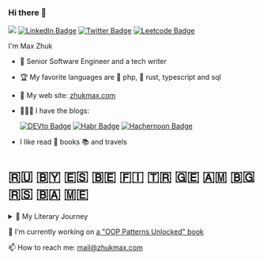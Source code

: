 ### Hi there 👋

![](https://komarev.com/ghpvc/?username=ZhukMax&color=green)
[![LinkedIn Badge](https://img.shields.io/badge/-LinkedIn-0e76a8?style=flat&logo=Linkedin)](https://www.linkedin.com/in/zhukmaxim/)
[![Twitter Badge](https://img.shields.io/badge/-Twitter-00acee?style=flat&logo=Twitter&logoColor=white)](https://twitter.com/zhukmax)
[![Leetcode Badge](https://img.shields.io/badge/-LeetCode-orange?style=flat&logo=Leetcode&logoColor=white)](https://leetcode.com/zhukmax/)

I'm Max Zhuk

- 🍒 Senior Software Engineer and a tech writer
- 🏆 My favorite languages are 🐘 php, 🦀 rust, typescript and sql
- 🌱 My web site: [zhukmax.com](https://zhukmax.com/)
- 🧑🏼‍💻 I have the blogs:

  [![DEVto Badge](https://img.shields.io/static/v1?label=dev.to&message=zhukmax&color=green)](https://dev.to/zhukmax)
  [![Habr Badge](https://img.shields.io/static/v1?label=habr&message=@zm_llill&color=blue)](https://habr.com/ru/users/zm_llill/)
  [![Hachernoon Badge](https://img.shields.io/static/v1?label=hackernoon&message=@zhukmax&color=orange)](https://hackernoon.com/u/zhukmax)
  <!--[![Patreon Badge](https://img.shields.io/static/v1?label=patreon&message=@zhukmax&color=00acee)](https://www.patreon.com/zhukmax)-->
  
- I like read 📖 books 📚 and travels

#  🇷🇺 🇧🇾 🇪🇸 🇧🇪 🇫🇮 🇹🇷 🇬🇪 🇦🇲 🇧🇬 🇷🇸 🇧🇦 🇲🇪
<details>
📚 🤓 📖 <summary>🦉 My Literary Journey</summary>

- "The Grapes of Wrath" - John Steinbeck
- 
- "Caught Red-Handed" - Charles Dickens  
- "The Emerald" - Alexander Kuprin  
- "Dialogue About Sand" - Shūgorō Yamamoto  
- "At the Bottom" - Maxim Gorky  
- "Twelve" - Alexander Blok  
- "Oblomov" - Ivan Goncharov  
- "The Trial of Elizabeth Cree" - Peter Ackroyd  
- "Lord of the Flies" - William Golding  
- "The Kremlin School of Negotiation" - Igor Ryzov  
- "Call and Come Over" - Anatoly Aleksin  
- "Mtsyri" - Mikhail Lermontov  
- "Vamireh" - J.-H. Rosny Aîné  
- "The Cave Lion" - J.-H. Rosny Aîné  
- "The Quest for Fire" - J.-H. Rosny Aîné  
- "Ward No. 6" - Anton Chekhov  
- "The Last Inch" - James Aldridge  
- "Vasyutka’s Lake" - Viktor Astafyev  
- "Nevsky Prospect" - Nikolai Gogol  
- "Tarzan and the Jewels of Opar" - Edgar Rice Burroughs  
- "After the Ball" - Leo Tolstoy  
- "The Theory of Castes and Roles" - Alex Krol  
- "In Bad Company" - Vladimir Korolenko  
- "Man and Snake" - Ambrose Bierce  
- "Son of Tarzan" - Edgar Rice Burroughs  
- "Tarzan and His Beasts" - Edgar Rice Burroughs  
- "Return to the Jungle" - Edgar Rice Burroughs  
- "The House Where Hearts Break" - George Bernard Shaw  
- "How a Peasant Fed Two Generals" - Mikhail Saltykov-Shchedrin  
- "A Game of Thrones" - George R. R. Martin
- "Leviticus" - Prophet Moses  
- "The Time Machine" - H. G. Wells  
- "The Next 100 Years: A Forecast for the 21st Century" - George Friedman  
- "Fair Margaret" - H. Rider Haggard  
- "The Satanic Bible" - Anton Szandor LaVey  
- "The Revolt of the Angels" - Anatole France  
- "The Bronze Horseman" - Alexander Pushkin  
- "The Maze Runner" - James Dashner  
- "Dubrovsky" - Alexander Pushkin  
- "Montezuma’s Daughter" - H. Rider Haggard  
- "Bast Shoes" - Ivan Bunin  
- "Russian Granny" - Vladimir Sorokin  
- "Perfume: The Story of a Murderer" - Patrick Süskind  
- "Twilight" - Dmitry Glukhovsky  
- "A Hero of Our Time" - Mikhail Lermontov  
- "Moscow to the End of the Line" - Venedikt Erofeev  
- "Tarzan of the Apes" - Edgar Rice Burroughs  
- "The Pathfinder, or The Inland Sea" - James Fenimore Cooper  
- "One Day" - David Nicholls  
- "The Master and Margarita" - Mikhail Bulgakov  
- "Autobiography" - Branislav Nušić  
- "The Twelve Chairs" - Ilya Ilf, Yevgeny Petrov  
- "Don Quixote" - Miguel de Cervantes  
- "Exodus" - Prophet Moses  
- "Christmas Poems" - Joseph Brodsky  
- "Dictators of Deception" - Daniel Treisman, Sergey Guriev  
- "My Pushkin" - Marina Tsvetaeva  
- "Project Hail Mary" - Andy Weir  
- "Childhood" - Leo Tolstoy  
- "Under the Dome: Sixth Sense" - Stephen King  
- "Under the Dome: Falling Pink Stars" - Stephen King  
- "The Man in the Iron Mask" - Alexandre Dumas  
- "Mustang-Pacer" - Ernest Seton-Thompson  
- "Omon Ra" - Victor Pelevin  
- "The Adventures of Krosh" - Anatoly Rybakov  
- "The Kindly Ones" - Jonathan Littell  
- "Lolita" - Vladimir Nabokov  
- "How to Live Without Working?" - Pierre Wagonsky  
- "Childhood" - Maxim Gorky  
- "The Three Musketeers" - Alexandre Dumas  
- "Heart of a Dog" - Mikhail Bulgakov  
- "Planet of the People" - Antoine de Saint-Exupéry  
- "The Headless Horseman" - Mayne Reid  
- "White Fang" - Jack London  
- "The Man Who Laughs" - Victor Hugo  
- "The Meshchora Side" - Konstantin Paustovsky  
- "Ionych" - Anton Chekhov  
- "The Black Monk" - Anton Chekhov  
- "The Adventures of Kalle Blomkvist" - Astrid Lindgren  
- "Numbers" - Ivan Bunin  
- "The Lady with the Dog" - Anton Chekhov  
- "Pepper, Wine, and Wool" - Carlo M. Cipolla  
- "The Basic Laws of Human Stupidity" - Carlo M. Cipolla  
- "Melancholy" - Anton Chekhov  
- "The Ninny" - Anton Chekhov  
- "The Boy in the White Shirt" - Viktor Astafyev  
- "Who Can Live Well in Russia" - Nikolay Nekrasov  
- "Tamango" - Prosper Mérimée  
- "The Picture of Dorian Gray" - Oscar Wilde  
- "The Singers" - Ivan Turgenev  
- "Vasily Tyorkin" - Alexander Tvardovsky  
- "The Gold Bug" - Edgar Allan Poe  
- "The Purloined Letter" - Edgar Allan Poe  
- "Hadji Murat" - Leo Tolstoy  
- "Woe from Wit" - Alexander Griboyedov  
- "Spanish Witches" - Prosper Mérimée  
- "King Solomon’s Mines" - H. Rider Haggard  
- "The Dunce" - Denis Fonvizin  
- "Total Recall" - Arnold Schwarzenegger  
- "Makar Chudra" - Maxim Gorky  
- "The Ransom of Red Chief" - O. Henry  
- "The Photograph Where I’m Not" - Viktor Astafyev  
- "Medical History" - Mikhail Zoshchenko  
- "The Coward" - Guy de Maupassant  
- "Gulliver in Lilliput" - Jonathan Swift  
- "The Honest Thief" - Fyodor Dostoevsky  
- "The Captain’s Daughter" - Alexander Pushkin  
- "Lefty" - Nikolai Leskov  
- "Rip Van Winkle" - Washington Irving  
- "Svetlana" - Vasily Zhukovsky  
- "The Gentleman from San Francisco" - Ivan Bunin
- "The Oddball from Class 6B" - Vladimir Zheleznikov  
- "Mrs. Korner Pays Up" - Jerome K. Jerome  
- "Simon" - Narine Abgaryan  
- "The Marriage" - Nikolai Gogol  
- "The Queen of Spades" - Alexander Pushkin  
- "Vacancy" - Keith Laumer  
- "Diaboliad" - Mikhail Bulgakov  
- "Defenseless Creature" - Anton Chekhov  
- "Alice" - Christina Henry  
- "Genesis" - Prophet Moses  
- "All Quiet on the Western Front" - Erich Maria Remarque  
- "A Treatise on the History of Religions" - Mircea Eliade
- "The White Bird" - Sholem Aleichem  
- "A Russian in Europe" - Arkady Averchenko  
- "The Old Man and the Sea" - Ernest Hemingway  
- "In a Beautiful and Furious World" - Andrei Platonov  
- "Belated Flowers" - Anton Chekhov  
- "Mein Kampf" - Adolf Hitler  
- "The Smell of Thought" - Robert Sheckley  
- "A Tale of the Sea" - Fazil Iskander  
- "Cold Autumn" - Ivan Bunin  
- "The Wig-Maker" - Nikolai Leskov  
- "Fat and Thin" - Anton Chekhov  
- "Three Rubles" - Ivan Bunin  
- "Robinson Crusoe" - Daniel Defoe  
- "Breakfast" - W. Somerset Maugham  
- "Pines" - Ivan Bunin
- "Jonathan Livingston Seagull" - Richard Bach  
- "The Master of Ballantrae" - Robert Louis Stevenson  
- "By the Sea" - Anna Akhmatova  
- "Legends and Myths of Ancient Greece" - Nikolay Kuhn  
- "Mother of Monsters" - Guy de Maupassant  
- "The Sleeping Princess" - Vasily Zhukovsky  
- "Resurrection of All the Dead" - Leonid Andreyev  
- "Agafya" - Anton Chekhov  
- "The Overcoat" - Nikolai Gogol  
- "The Christmas Tree and the Wedding" - Fyodor Dostoevsky
- "The Half-Hour Theory" - David Abramson  
- "The Ghost Story" - James Fenimore Cooper  
- "The Final Test" - Robert Sheckley  
- "The Nightingale and the Rose" - Oscar Wilde  
- "Great Travelers" - Mikhail Zoshchenko  
- "On the Benefits of Alcoholism" - Mikhail Bulgakov  
- "I Am the Door" - Stephen King  
- "Neighbors" - Anton Chekhov  
- "Mumu" - Ivan Turgenev  
- "Treasure Island" - Robert Louis Stevenson  
- "Taras Bulba" - Nikolai Gogol  
- "Scarlet Sails" - Alexander Grin  
- "The Belkin Tales" - Alexander Pushkin  
- "The Last of the Mohicans" - James Fenimore Cooper  
- "Feeling Good: The New Mood Therapy" - David D. Burns  
- "Khor and Kalinych" - Ivan Turgenev  
- "Where the Paths Diverge" - Jack London  
- "Ivan Fyodorovich Shponka and His Aunt" - Nikolai Gogol  
- "The Eve of St. John" - Nikolai Gogol  
- "Satanism for the Intelligentsia: Religion Without God" - Andrey Kuraev  
- "The Sentry" - Nikolai Leskov  
- "The Oval Portrait" - Edgar Allan Poe  
- "The Cat That Walked by Herself" - Rudyard Kipling  
- "May Night, or The Drowned Maiden" - Nikolai Gogol  
- "The Wonderful Doctor" - Alexander Kuprin  
- "A Christmas Adventure" - Agatha Christie  
- "Aristotle" - Paul Strathern  
- "Christmas" - Vladimir Nabokov  
- "A Christmas Carol" - Charles Dickens  
- "Bicentennial Man" - Isaac Asimov  
- "Peasant Women" - Anton Chekhov
- "Guaranteed Pleasure" - Isaac Asimov  
- "The Man in the High Castle" - Philip K. Dick  
- "The Suitcase" - Sergei Dovlatov  
- "War and the Bible" - Saint Nicholas of Serbia  
- "One Day in the Life of Ivan Denisovich" - Aleksandr Solzhenitsyn  
- "There Will Come Soft Rains" - Ray Bradbury  
- "Beasts in the Pit" - Russian Folk Tale  
- "The Turkish Gambit" - Boris Akunin  
- "Azazel" - Boris Akunin  
- "Day of the Oprichnik" - Vladimir Sorokin  
- "The Good Soldier Švejk" - Jaroslav Hašek  
- "Go to the Ant" - John Wyndham  
- "The Lord of the Rings: The Return of the King" - J.R.R. Tolkien  
- "The Twelfth Statue" - Stanley Ellin  
- "ZOV 56" - Pavel Filatyev  
- "The Lord of the Rings: The Two Towers" - J.R.R. Tolkien  
- "The Man in the Case" - Anton Chekhov  
- "About Love" - Anton Chekhov  
- "Breaking Negative Thinking Patterns" - Gitta Jacob  
- "Tales for Idiots" - Boris Akunin  
- "And Then There Were None" - Agatha Christie 
- "The Lord of the Rings: The Fellowship of the Ring" - J.R.R. Tolkien  
- "A Brief History of Time" - Stephen Hawking  
- "Monkey King: Journey to the West" - Wu Cheng’en  
- "Post. Part 2" - Dmitry Glukhovsky  
- "Post" - Dmitry Glukhovsky  
- "The Ballad of Songbirds and Snakes" - Suzanne Collins  
- "Mockingjay" - Suzanne Collins  
- "We'll Defeat Barmaley" - Korney Chukovsky  
- "Catching Fire" - Suzanne Collins  
- "The Hunger Games" - Suzanne Collins  
- "The Richest Man in Babylon" - George S. Clason  
- "The Sorcerer Ignat and the People" - Victor Pelevin  
- "My Grandmother Asked Me to Tell You She’s Sorry" - Fredrik Backman  
- "Machiavelli" - Paul Strathern  
- "Man’s Search for Meaning" - Viktor E. Frankl 
- "Around the World in Eighty Days" - Jules Verne  
- "Vlad III Dracula" - A. Kurilko  
- "Flow: The Psychology of Optimal Experience" - Mihaly Csikszentmihalyi  
- "Paris in the Twentieth Century" - Jules Verne  
- "Dune" - Frank Herbert  
- "No One Writes to the Colonel" - Gabriel García Márquez 
- "Emotional Intelligence: Why It Can Matter More Than IQ" - Daniel Goleman  
- "The Mysterious Island" - Jules Verne  
- "The Tale of the Origin of Man" - Alexander Men  
- "The Templars and Other Secret Societies of the Middle Ages" - Thomas Keightley  
- "A Connecticut Yankee in King Arthur’s Court" - Mark Twain  
- "The Love for Three Oranges" - Leonid Filatov  
- "The Cherry Orchard" - Anton Chekhov  
- "Living Space" - Isaac Asimov  
- "The Nose" - Ryūnosuke Akutagawa  
- "Kurt Cobain" - A. Kurilko  
- "Ariadne" - Anton Chekhov  
- "The Rose of Jericho" - Ivan Bunin  
- "The Government Inspector" - Nikolai Gogol  
- "The Triumph of Diplomacy" - Arthur Conan Doyle  
- "15 Steps Away from Panic and Fear" - I. Kachay, P. Fedorenko  
- "Venerable Paisios of Mount Athos" - [Author not specified]  
- "The Fiery God of the Marrans" - Alexander Volkov  
- "The Culture Map" - Erin Meyer  
- "The Poison Belt" - Arthur Conan Doyle  
- "Anxious People" - Fredrik Backman  
- "Morphology of the Folktale" - Vladimir Propp  
- "Journey to the Center of the Earth" - Jules Verne  
- "Factfulness" - Hans Rosling  
- "Gelsomino in the Land of Liars" - Gianni Rodari  
- "The Lost World" - Arthur Conan Doyle  
- "Reinventing Organizations" - Frédéric Laloux  
- "F**k You Money" - Babaykin  
- "A Dog Called Money" - Bodo Schäfer  
- "Monday Begins on Saturday" - Arkady and Boris Strugatsky  
- "Retire at 35" - Babaykin  
- "The Hobbit, or There and Back Again" - J.R.R. Tolkien  
- "The Dream of a Ridiculous Man" - Fyodor Dostoevsky  
- "The Mystery of the Yellow Room" - Gaston Leroux  
- "Seven Underground Kings" - Alexander Volkov  
- "Urfin Jus and His Wooden Soldiers" - Alexander Volkov  
- "The Wizard of the Emerald City" - Alexander Volkov  
- "Happiness in Tough Times" - Andrew Matthews  
- "Paper Towns" - John Green  
- "Sonnets" - William Shakespeare  
- "On the Country and the World" - Andrei Sakharov  
- "The Man's Rules" - Mark Manson
- "Surely You're Joking, Mr. Feynman!" - Richard Feynman  
- "Are the Rich Happy?" - Stephen Leacock  
- "Poems" - Joseph Brodsky  
- "Animal Farm" - George Orwell  
- "Utopia for Realists" - Rutger Bregman  
- "Brave New World" - Aldous Huxley  
- "Lost Boy: The True Story of Captain Hook" - Christina Henry  
- "The Happiness Hormones" - Loretta Graziano Breuning  
- "The Purple Dress" - O. Henry  
- "Memorabilia" - Xenophon  
- "The Life of Our Holy Mother Mary of Egypt" - Saint Sophronius  
- "The Analects" - Confucius  
- "The Secret Garden" - Frances Hodgson Burnett  
- "The Mystery of Manor Hall" - Jane Cammack  
- "Missing in Sydney" - Andrea M. Hutchinson  
- "The Path of a Programmer: From 100 to 10,000 a Month" - A. Nikitin, D. Lyapin  
- "The Adventures of Tom Sawyer" - Mark Twain
- "Online Store Without Startup Capital" - T. Shakov  
- "The 4-Hour Workweek" - Tim Ferriss  
- "On Introducing Uniformity in Russia" - Kozma Prutkov  
- "How to Become a Blogger with a Million Followers" - Marina Mogilko  
- "Rich Dad Poor Dad" - Robert Kiyosaki  
- "Invasion: A Brief History of Russian Hackers" - Daniil Turovsky  
- "Memoirs of Stalin’s Former Secretary" - Boris Bazhanov  
- "Learn English: 300% Faster" - Archer  

</details>

🔭 I'm currently working on [a "OOP Patterns Unlocked" book](https://zhukmax.com/oop-patterns-unlocked/)

📫 How to reach me: mail@zhukmax.com
